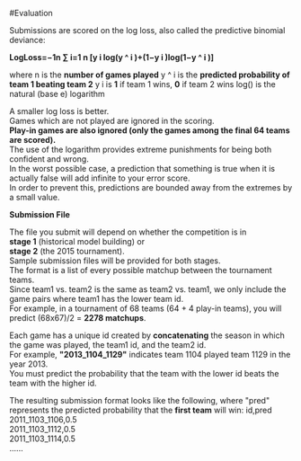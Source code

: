 #Evaluation 

Submissions are scored on the log loss, also called the predictive binomial deviance:
 
**LogLoss=−1n ∑ i=1 n [y i log(y ^  i )+(1−y i )log(1−y ^  i )]**

where
n is the **number of games played**
y ^  i   is the **predicted probability of team 1 beating team 2**
y i   is **1** if team 1 wins, **0** if team 2 wins
log()  is the natural (base e) logarithm
 
A smaller log loss is better.  
Games which are not played are ignored in the scoring.  
**Play-in games are also ignored (only the games among the final 64 teams are scored).**  
The use of the logarithm provides extreme punishments for being both confident and wrong.  
In the worst possible case, a prediction that something is true when it is actually false will add infinite to your error score.  
In order to prevent this, predictions are bounded away from the extremes by a small value.
 
**Submission File**
 
The file you submit will depend on whether the competition is in  
**stage 1** (historical model building) or  
**stage 2** (the 2015 tournament).  
Sample submission files will be provided for both stages.  
The format is a list of every possible matchup between the tournament teams.  
Since team1 vs. team2 is the same as team2 vs. team1, we only include the game pairs where team1 has the lower team id.  
For example, in a tournament of 68 teams (64 + 4 play-in teams), you will predict (68x67)/2  = **2278 matchups**. 
 
Each game has a unique id created by **concatenating** the season in which the game was played, the team1 id, and the team2 id.  
For example, **"2013_1104_1129"** indicates team 1104 played team 1129 in the year 2013.  
You must predict the probability that the team with the lower id beats the team with the higher id.
 
The resulting submission format looks like the following, where "pred" represents the predicted probability that the **first team** will win:
 id,pred  
 2011_1103_1106,0.5  
 2011_1103_1112,0.5  
 2011_1103_1114,0.5  
 ......  

